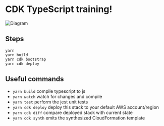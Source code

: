 # CDK TypeScript training!

![Diagram](../master/docs/diagram.jpg?raw=true 'Diagram')

## Steps

```
yarn
yarn build
yarn cdk bootstrap
yarn cdk deploy
```

## Useful commands

- `yarn build` compile typescript to js
- `yarn watch` watch for changes and compile
- `yarn test` perform the jest unit tests
- `yarn cdk deploy` deploy this stack to your default AWS account/region
- `yarn cdk diff` compare deployed stack with current state
- `yarn cdk synth` emits the synthesized CloudFormation template

